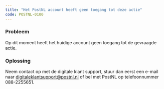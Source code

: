 ```yaml
---
title: "Het PostNL account heeft geen toegang tot deze actie"
code: POSTNL-0100
---
```



<p><h3>Probleem</h3></p><p>Op dit moment heeft het huidige account geen toegang tot de gevraagde actie.</p><p><h3>Oplossing</h3></p><p>Neem contact op met de digitale klant support, stuur dan eerst een e-mail naar <a href="mailto:digitaleklantsupport@postnl.nl" class="external-link" rel="nofollow">digitaleklantsupport@postnl.nl</a> of bel met PostNL op telefoonnummer 088-2255651.</p>
